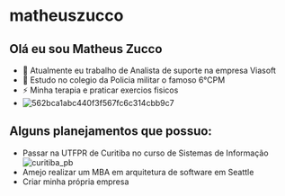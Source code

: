 # matheuszucco
## Olá eu sou Matheus Zucco
- 🔭 Atualmente eu trabalho de Analista de suporte na empresa Viasoft
- 🌱 Estudo no colegio da Policia militar o famoso 6°CPM
- ⚡ Minha terapia e praticar exercios fisicos
- ![562bca1abc440f3f567fc6c314cbb9c7](https://github.com/user-attachments/assets/7897b8dc-8eb0-44e3-8485-4f169d472cc6)
## Alguns planejamentos que possuo:
- Passar na UTFPR de Curitiba no curso de Sistemas de Informação
![curitiba_pb](https://github.com/user-attachments/assets/7f29e3da-a57f-4e33-99d2-8007e4e52daf)
- Amejo realizar um MBA em arquitetura de software em Seattle
- Criar minha própria empresa
